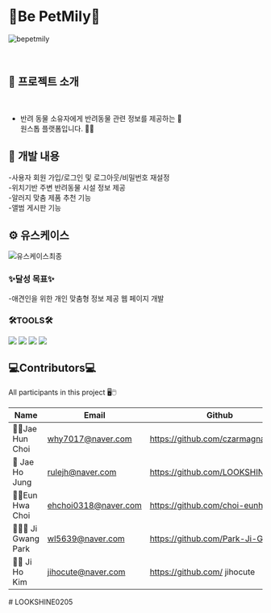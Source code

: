 
  # 🐾Be PetMily🐾

  ![bepetmily](https://github.com/user-attachments/assets/d3266b6f-27dd-4012-b4ae-79200d83b188)
  

<br>

## 👋 프로젝트 소개 
<br>

* 반려 동물 소유자에게 반려동물 관련 정보를 제공하는 💜 <br>
  원스톱 플랫폼입니다. 🐶🐶<br>

## 🌳 개발 내용
-사용자 회원 가입/로그인 및 로그아웃/비밀번호 재설정
<br>
-위치기반 주변 반려동물 시설 정보 제공 
<br>
-알러지 맞춤 제품 추천 기능
<br>
-앨범 게시판 기능 
<br>

##  ⚙ 유스케이스

![유스케이스최종](https://github.com/user-attachments/assets/57c42f05-40a0-42b1-b244-323f69ee92db)



### ✨달성 목표✨
-애견인을 위한 개인 맞춤형 정보 제공 웹 페이지 개발<br>

### 🛠TOOLS🛠
  <div>
    <img src="https://img.shields.io/badge/Python-3776AB?style=for-the-badge&logo=Python&logoColor=white">
    <img src="https://img.shields.io/badge/CSS3-1572B6?style=for-the-badge&logo=CSS3&logoColor=white">
    <img src="https://img.shields.io/badge/HTML5-E34F26?style=for-the-badge&logo=HTML5&logoColor=white">
    <img src="https://img.shields.io/badge/Java-ED8B00?style=for-the-badge&logo=openjdk&logoColor=white">

  </div>

## 💻Contributors💻
All participants in this project 🖥🖱
<br>


| Name             | Email                 | Github                           | Role      |
|------------------|-----------------------|----------------------------------|-----------|
| 🧒🏻Jae Hun Choi  | why7017@naver.com    |https://github.com/czarmagnate                  | Back-end |
| 👦 Jae Ho Jung  | rulejh@naver.com     |https://github.com/LOOKSHINE0205                | Front-end |
| 👧🏻Eun Hwa Choi  | ehchoi0318@naver.com     | https://github.com/choi-eunhwa | Back-end |
| 👱🏻‍♂️ Ji Gwang Park| wl5639@naver.com  | https://github.com/Park-Ji-Gwang| Front-end  |
| 👩🏻 Ji Ho Kim    | jihocute@naver.com    | https://github.com/ jihocute                   | Front-end  |


#   L O O K S H I N E 0 2 0 5  
 